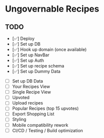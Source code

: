 # Ungovernable Recipes

## TODO

- [✅] Deploy
- [✅] Set up DB
- [✅] Hook up domain (once available) 
- [✅] Set up NavBar
- [✅] Set up Auth
- [✅] Set up recipe schema
- [✅] Set up Dummy Data
- [ ] Set up DB Data
- [ ] Your Recipes View
- [ ] Single Recipe View
- [ ] Upvoted
- [ ] Upload recipes
- [ ] Popular Recipes (top 15 upvotes)
- [ ] Export Shopping List
- [ ] Styling
- [ ] Mobile compatibility rework
- [ ] CI/CD / Testing / Build optimization
